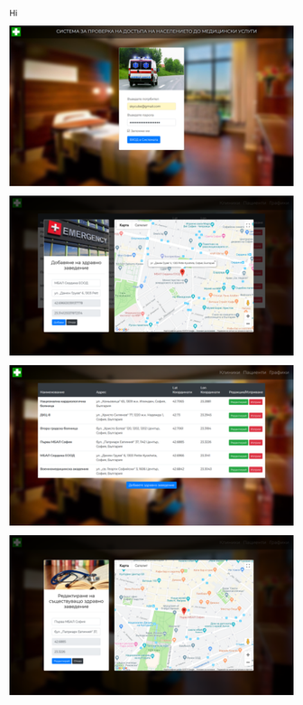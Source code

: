 Hi

![Alt text](/public/images/login.png?raw=true "Login to the system")

![Alt text](/public/images/add_clinic.png?raw=true "Add clinic screen")

![Alt text](/public/images/clinics.png?raw=true "Display all clinics in db")

![Alt text](/public/images/edit_clinic.png?raw=true "Edit clinic screen")
